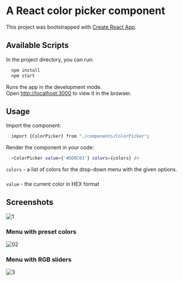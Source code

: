 # A React color picker component <ColorPicker>

This project was bootstrapped with [Create React App](https://github.com/facebook/create-react-app).

## Available Scripts

In the project directory, you can run:
```bash 
  npm install
  npm start
  ```

Runs the app in the development mode.\
Open [http://localhost:3000](http://localhost:3000) to view it in the browser.

## Usage

Import the component:
```bash 
  import {ColorPicker} from "./components/ColorPicker";
 ```
  
Render the component in your code:
```bash 
  <ColorPicker value={'#DD8C03'} colors={colors} />
```
  
`colors` - a list of colors for the drop-down menu with the given options.
###
`value` - the current color in HEX format 

## Screenshots
  ![1](https://user-images.githubusercontent.com/59361675/119330758-40e49700-bc8f-11eb-9cc1-0588c218ab66.png)

### Menu with preset colors 
  ![02](https://user-images.githubusercontent.com/59361675/119331043-91f48b00-bc8f-11eb-84f9-ec9b43328aa8.png)
  
### Menu with RGB sliders
  ![3](https://user-images.githubusercontent.com/59361675/119331388-f879a900-bc8f-11eb-931b-c36f60f6da9d.png)
